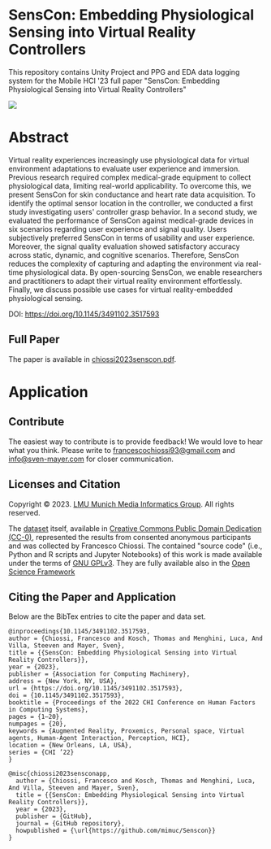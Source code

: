 # SensCon: Embedding Physiological Sensing into Virtual Reality Controllers

This repository contains Unity Project and PPG and EDA data logging system for the Mobile HCI '23 full paper "SensCon: Embedding Physiological Sensing into Virtual Reality Controllers"

![](study1_senscon.PNG)

# Abstract 
Virtual reality experiences increasingly use physiological data for virtual environment adaptations to evaluate user experience and immersion. Previous research required complex medical-grade equipment to collect physiological data, limiting real-world applicability. To overcome this, we present SensCon for skin conductance and heart rate data acquisition. To identify the optimal sensor location in the controller, we conducted a first study investigating users' controller grasp behavior. In a second study, we evaluated the performance of SensCon against medical-grade devices in six scenarios regarding user experience and signal quality. Users subjectively preferred SensCon in terms of usability and user experience. Moreover, the signal quality evaluation showed satisfactory accuracy across static, dynamic, and cognitive scenarios. Therefore, SensCon reduces the complexity of capturing and adapting the environment via real-time physiological data. By open-sourcing SensCon, we enable researchers and practitioners to adapt their virtual reality environment effortlessly. Finally, we discuss possible use cases for virtual reality-embedded physiological sensing.


DOI: https://doi.org/10.1145/3491102.3517593

## Full Paper

The paper is available in [chiossi2023senscon.pdf](./chiossi2023senscon.pdf).

# Application 


## Contribute

The easiest way to contribute is to provide feedback! We would love to hear what you think. Please write to [francescochiossi93@gmail.com](mailto:francescochiossi93@gmail.com) and [info@sven-mayer.com](mailto:info@sven-mayer.com) for closer communication.

## Licenses and Citation

Copyright &copy; 2023. [LMU Munich Media Informatics Group](https://www.medien.ifi.lmu.de). All rights reserved.

The [dataset](./dataset) itself, available in [Creative Commons Public Domain Dedication (CC-0)](https://creativecommons.org/share-your-work/public-domain/cc0/), represented the results from consented anonymous participants and was collected by Francesco Chiossi. The contained "source code" (i.e., Python and R scripts and Jupyter Notebooks) of this work is made available under the terms of [GNU GPLv3](./LICENSE). They are fully available also in the [Open Science Framework](https://osf.org/share-your-work/public-domain/cc0/)

## Citing the Paper and Application

Below are the BibTex entries to cite the paper and data set.


```
@inproceedings{10.1145/3491102.3517593,
author = {Chiossi, Francesco and Kosch, Thomas and Menghini, Luca, And Villa, Steeven and Mayer, Sven},
title = {{SensCon: Embedding Physiological Sensing into Virtual Reality Controllers}},
year = {2023},
publisher = {Association for Computing Machinery},
address = {New York, NY, USA},
url = {https://doi.org/10.1145/3491102.3517593},
doi = {10.1145/3491102.3517593},
booktitle = {Proceedings of the 2022 CHI Conference on Human Factors in Computing Systems},
pages = {1–20},
numpages = {20},
keywords = {Augmented Reality, Proxemics, Personal space, Virtual agents, Human-Agent Interaction, Perception, HCI},
location = {New Orleans, LA, USA},
series = {CHI ’22}
}
```


```
@misc{chiossi2023sensconapp,
  author = {Chiossi, Francesco and Kosch, Thomas and Menghini, Luca, And Villa, Steeven and Mayer, Sven},
  title = {{SensCon: Embedding Physiological Sensing into Virtual Reality Controllers}},
  year = {2023},
  publisher = {GitHub},
  journal = {GitHub repository},
  howpublished = {\url{https://github.com/mimuc/Senscon}}
}
```
